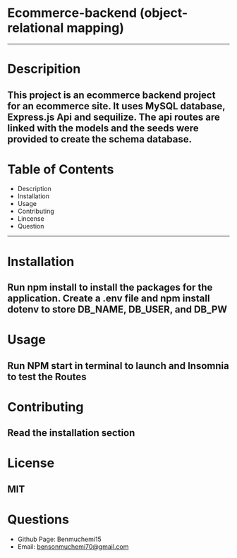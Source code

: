 # Ecommerce-backend (object-relational mapping)
---
# Descripition
This project is an ecommerce backend project for an ecommerce site. It uses MySQL database, Express.js Api and sequilize. The api routes are linked with the models and the seeds were provided to create the schema database.
---

# Table of Contents
* Description
* Installation
* Usage
* Contributing
* Lincense
* Question
---

# Installation
Run npm install to install the packages for the application. Create a .env file and npm install dotenv to store DB_NAME, DB_USER, and DB_PW
---

# Usage
Run NPM start in terminal to launch and Insomnia to test the Routes
---

# Contributing
Read the installation section
---

# License
MIT
---

# Questions
* Github Page: Benmuchemi15
* Email: bensonmuchemi70@gmail.com